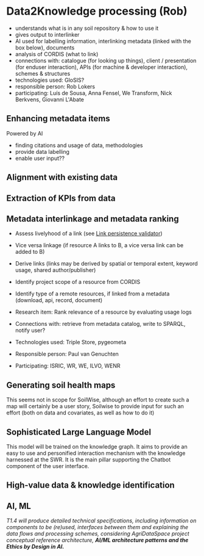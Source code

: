 # Data2Knowledge processing (Rob)

- understands what is in any soil repository & how to use it
- gives output to interlinker
- AI used for labelling information, interlinking metadata (linked with the box below),
documents
- analysis of CORDIS (what to link)
- connections with: catalogue (for looking up things), client / presentation (for
enduser interaction), APIs (for machine & developer interaction), schemes &
structures
- technologies used: GloSIS?
- responsible person: Rob Lokers
- participating: Luís de Sousa, Anna Fensel, We Transform, Nick Berkvens, Giovanni
L'Abate


## Enhancing metadata items

Powered by AI

- finding citations and usage of data, methodologies
- provide data labelling
- enable user input??

## Alignment with existing data

## Extraction of KPIs from data

## Metadata interlinkage and metadata ranking

- Assess livelyhood of a link (see [Link persistence validator](./data_processing.md#link-persistence-validator))
- Vice versa linkage (if resource A links to B, a vice versa link can be added to B)
- Derive links (links may be derived by spatial or temporal extent, keyword usage, shared author/publisher)
- Identify project scope of a resource from CORDIS
- Identify type of a remote resources, if linked from a metadata (download, api, record, document)
- Research item: Rank relevance of a resource by evaluating usage logs

- Connections with: retrieve from metadata catalog, write to SPARQL, notify user?
- Technologies used: Triple Store, pygeometa
- Responsible person: Paul van Genuchten
- Participating: ISRIC, WR, WE, ILVO, WENR

## Generating soil health maps

This seems not in scope for SoilWise, although an effort to create such a map will certainly be a user story, Soilwise to provide input for such an effort (both on data and covariates, as well as how to do it)

## Sophisticated Large Language Model

This model will be trained on the knowledge graph. It aims to provide an easy to use and personified interaction mechanism with the knowledge harnessed at the SWR. It is the main pillar supporting the Chatbot component of the user interface.

## High-value data & knowledge identification

## AI, ML

_T1.4 will produce detailed technical specifications, including information on components to be (re)used, interfaces between them and explaining the data flows and processing schemes, considering AgriDataSpace project conceptual reference architecture, **AI/ML architecture patterns and the Ethics by Design in AI.**_